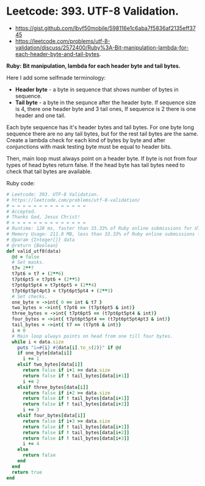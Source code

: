 # Leetcode: 393. UTF-8 Validation.

- https://gist.github.com/lbvf50mobile/598116e1c6aba7f5836af2135eff3745
- https://leetcode.com/problems/utf-8-validation/discuss/2572400/Ruby%3A-Bit-manipulation-lambda-for-each-header-byte-and-tail-bytes.


**Ruby: Bit manipulation, lambda for each header byte and tail bytes.**


Here I add some selfmade terminology:

- **Header byte** - a byte in sequence that shows number of bytes in sequence.
- **Tail byte** - a byte in the sequnce after the header byte. If sequence size is 4, there one header byte and 3 tail ones, If sequence is 2 there is one header and one tail.

Each byte sequence has it's header bytes and tail bytes. For one byte long sequence there are no any tail bytes, but for the rest tail bytes are the same. Create a lambda check for each kind of bytes by byte and after conjunctions with mask testing byte must be equal to header bits.

Then, main loop must always point on a header byte. If byte is not from four types of head bytes return false. If the head byte has tail bytes need to check that tail bytes are available.


Ruby code:
```Ruby
# Leetcode: 393. UTF-8 Validation.
# https://leetcode.com/problems/utf-8-validation/
# = = = = = = = = = = = = = =
# Accepted.
# Thanks God, Jesus Christ!
# = = = = = = = = = = = = = =
# Runtime: 128 ms, faster than 33.33% of Ruby online submissions for UTF-8 Validation.
# Memory Usage: 211.8 MB, less than 33.33% of Ruby online submissions for UTF-8 Validation.
# @param {Integer[]} data
# @return {Boolean}
def valid_utf8(data)
  @d = false
  # Set masks.
  t7= 2**7
  t7pt6 = t7 + (2**6)
  t7pt6pt5 = t7pt6 + (2**5)
  t7pt6pt5pt4 = t7pt6pt5 + (2**4)
  t7pt6pt5pt4pt3 = t7pt6pt5pt4 + (2**3)
  # Set checks.
  one_byte = ->int{ 0 == int & t7 }
  two_bytes = ->int{ t7pt6 == (t7pt6pt5 & int)}
  three_bytes = ->int{ t7pt6pt5 == (t7pt6pt5pt4 & int)}
  four_bytes = ->int{ t7pt6pt5pt4 == (t7pt6pt5pt4pt3 & int)}
  tail_bytes = ->int{ t7 == (t7pt6 & int)}
  i = 0
  # Main loop always points on head from one till four bytes.
  while i < data.size
    puts "i=#{i} #{data[i].to_s(2)}" if @d
    if one_byte[data[i]]
      i += 1
    elsif two_bytes[data[i]]
      return false if i+1 >= data.size
      return false if ! tail_bytes[data[i+1]]
      i += 2
    elsif three_bytes[data[i]]
      return false if i+2 >= data.size
      return false if ! tail_bytes[data[i+1]]
      return false if ! tail_bytes[data[i+2]]
      i += 3
    elsif four_bytes[data[i]]
      return false if i+3 >= data.size
      return false if ! tail_bytes[data[i+1]]
      return false if ! tail_bytes[data[i+2]]
      return false if ! tail_bytes[data[i+3]]
      i += 4
    else
      return false
    end
  end
  return true
end
```
